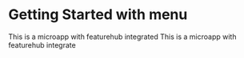 # Getting Started with menu
This is a microapp with featurehub integrated
This is a microapp with featurehub integrate
